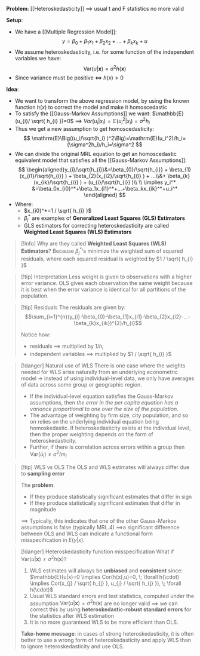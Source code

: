 
**Problem**:
[[Heteroskedasticity]] $\implies$ usual t and F statistics no more valid

**Setup**:
- We have a [[Multiple Regression Model]]: $$y=\beta_0+\beta_1x_1+\beta_2x_2 + \dots + \beta_{k}x_{k} +u$$
- We assume heteroskedasticity, i.e. for some function of the independent variables we have: $$\mathrm{Var}(u|\mathbf{x})=\sigma^2h(\mathbf{x})$$
- Since variance must be positive $\iff$ $h(x)>0$

**Idea**:
- We want to transform the above regression model, by using the known function $h(x)$ to correct the model and make it homoscedastic
- To satisfy the [[Gauss-Markov Assumptions]] we want:
   $\mathbb{E}(u_{i}/ \sqrt{ h_{i} })=0$ $\implies$ $Var(u_{i}|x_{i})=\mathbb{E}(u_{i}^2|x_{i})=\sigma^2h_{i}$
- Thus we get a new assumption to get homoscedasticity:
$$
\mathrm{E}\Big((u_i/\sqrt{h_i} )^2\Big)=\mathrm{E}(u_i^2)/h_i=(\sigma^2h_i)/h_i=\sigma^2
$$
- We can divide the original MRL equation to get an homoscedastic equivalent model that satisfies all the [[Gauss-Markov Assumptions]]:
$$
\begin{aligned}y_{i}/\sqrt{h_{i}}&=\beta_{0}/\sqrt{h_{i}} + \beta_{1}(x_{i1}/\sqrt{h_{i}} ) + \beta_{2}(x_{i2}/\sqrt{h_{i}} ) + ...\\&+ \beta_{k}(x_{ik}/\sqrt{h_{i}} ) + (u_{i}/\sqrt{h_{i}} )\\
\\
\implies y_i^* &=\beta_0x_{i0}^*+\beta_1x_{i1}^*+...+\beta_kx_{ik}^*+u_i^*
\end{aligned}
$$
- Where:
	- $x_{i0}^*=1 /  \sqrt{ h_{i} }$
	- $\beta_{j}^*$ are examples of **Generalized Least Squares (GLS) Estimators**
	- GLS estimators for correcting heteroskedasticity are called **Weighted Least Squares (WLS) Estimators**

>[!info] Why are they called **Weighted Least Squares (WLS) Estimators**?
>Because $\beta_{j}^*$'s minimize the weighted sum of squared residuals, where each squared residual is weighted by $1 /  \sqrt{ h_{i} }$

>[!tip] Interpretation
>Less weight is given to observations with a higher error variance. OLS gives each observation the same weight because it is best when the error variance is identical for all partitions of the population.

>[!tip] Residuals
>The residuals are given by: $$\sum_{i=1}^{n}(y_{i}-\beta_{0}-\beta_{1}x_{i1}-\beta_{2}x_{i2}-...-\beta_{k}x_{ik})^{2}/h_{i}$$
>
>Notice how:
>- residuals $\implies$ multiplied by $1 /  h_{i}$
>- independent variables $\implies$ multiplied by $1 /  \sqrt{ h_{i} }$

>[!danger] Natural use of WLS
>There is one case where the weights needed for WLS arise naturally from an underlying econometric model $\rightarrow$ instead of using individual-level data, we only have averages of data across some group or geographic region.
>- If the individual-level equation satisfies the Gauss-Markov assumptions, then *the error in the per capita equation has a variance proportional to one over the size of the population*.
>- The advantage of weighting by firm size, city population, and so on relies on the underlying individual equation being homoskedastic. If heteroskedasticity exists at the individual level, then the proper weighting depends on the form of heteroskedasticity.
>- Further, if there is correlation across errors within a group then $\mathrm{Var}(\bar{u}_{i})\neq\sigma^{2}/m_{i}$

>[!tip] WLS vs OLS
>The OLS and WLS estimates will always differ due to **sampling error**
>
>The **problem**:
>- If they produce statistically significant estimates that differ in sign
>- If they produce statistically significant estimates that differ in magnitude
>
>$\implies$ Typically, this indicates that one of the other Gauss-Markov assumptions is false (typically MRL.4)
>$\implies$a significant difference between OLS and WLS can indicate a functional form misspecification in $E(y|x)$.
>

>[!danger] Heteroskedasticity function misspecification
>What if $\mathrm{Var}(u|\mathbf{x})\neq\sigma^2h(\mathbf{x})$?
>
>1. WLS estimates will always be **unbiased** and **consistent** since:
>   $\mathbb{E}(u|x)=0 \implies  Cor(h(x),u)=0, \; \forall h(\cdot) \implies Cor(x_{j} / \sqrt{ h_{j} }, u_{j} / \sqrt{ h_{j} }), \; \forall h(\cdot)$
>2. Usual WLS standard errors and test statistics, computed under the assumption $\mathrm{Var}(u|\mathbf{x})=\sigma^2h(\mathbf{x})$ are no longer valid
>   $\implies$ we can correct this by using **heteroskedastic-robust standard errors** for the statistics after WLS estimation
>3. It is no more guaranteed WLS to be more efficient than OLS.
>   
>   **Take-home message**: in cases of strong heteroskedasticity, it is often better to use a wrong form of heteroskedasticity and apply WLS than to ignore heteroskedasticity and use OLS.
